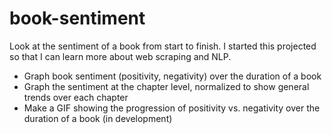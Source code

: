 # book-sentiment
Look at the sentiment of a book from start to finish. I started this projected so that I can learn more about web scraping and NLP.

- Graph book sentiment (positivity, negativity) over the duration of a book
- Graph the sentiment at the chapter level, normalized to show general trends over each chapter
- Make a GIF showing the progression of positivity vs. negativity over the duration of a book (in development)
